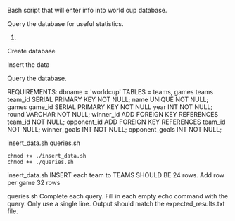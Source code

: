 Bash script that will enter info into world cup database.

Query the database for useful statistics.

1. 

Create database

Insert the data

Query the database.



REQUIREMENTS:
    dbname = 'worldcup'
    TABLES = teams, games
    teams
        team_id SERIAL PRIMARY KEY NOT NULL;
        name UNIQUE NOT NULL;
    games
        game_id SERIAL PRIMARY KEY NOT NULL
        year INT NOT NULL;
        round VARCHAR NOT NULL;
        winner_id ADD FOREIGN KEY REFERENCES team_id NOT NULL;
        opponent_id ADD FOREIGN KEY REFERENCES team_id NOT NULL;
        winner_goals INT NOT NULL;
        opponent_goals INT NOT NULL;

insert_data.sh
queries.sh

    chmod +x ./insert_data.sh
    chmod +x ./queries.sh

insert_data.sh
    INSERT each team to TEAMS
        SHOULD BE 24 rows.
    Add row per game 
        32 rows

queries.sh
    Complete each query.
    Fill in each empty echo command with the query.
    Only use a single line.
    Output should match the expected_results.txt file.


